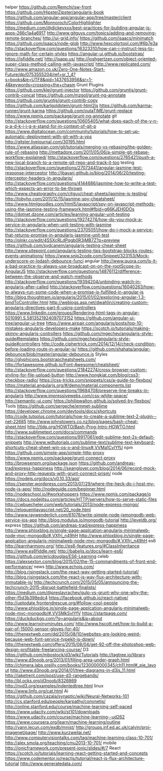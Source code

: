 helper
    https://github.com/Remchi/sw-front
    https://github.com/HipsterZipster/angularjs-book
    https://github.com/angular-app/angular-app/tree/master/client
    https://github.com/Monnoroch/ColorHighlighter
    https://medium.com/@dickeyxxx/best-practices-for-building-angular-js-apps-266c1a4a6917
    http://www.gitguys.com/topics/adding-and-removing-remote-branches/
    http://ui-grid.info/
    https://github.com/isaacs/minimatch
    https://github.com/isaacs/node-glob
    http://www.hexcolortool.com/#6b7e3a
    http://stackoverflow.com/questions/16323310/how-can-i-instruct-less-to-ignore-math-for-certain-styles
    https://angular-ui.github.io/bootstrap/
    https://jsfiddle.net/
    http://jsapp.us/
    http://joshgertzen.com/object-oriented-super-class-method-calling-with-javascript/
    http://www.replicated.com/
    http://www.amazon.co.uk/Zero-One-Notes-Start-Future/dp/0753555204/ref=sr_1_4?s=books&ie=UTF8&qid=1437653956&sr=1-4&keywords=crossing+the+chasm
Grunt Plugins
    https://github.com/klei/grunt-injector
    https://github.com/gruntjs/grunt-contrib-concat
    https://github.com/mzgol/grunt-ng-annotate
    https://github.com/gruntjs/grunt-contrib-copy
    https://github.com/karlgoldstein/grunt-html2js
    https://github.com/karma-runner/grunt-karma
    https://github.com/outaTiME/grunt-replace
    https://www.npmjs.com/package/grunt-ng-annotate
git
    http://stackoverflow.com/questions/10605405/what-does-each-of-the-y-n-q-a-d-k-j-j-g-e-stand-for-in-context-of-git-p
    https://www.digitalocean.com/community/tutorials/how-to-set-up-automatic-deployment-with-git-with-a-vps
    http://gitster.livejournal.com/30195.html
    https://www.atlassian.com/git/tutorials/merging-vs-rebasing/the-golden-rule-of-rebasing
    http://mettadore.com/2011/05/06/a-simple-git-rebase-workflow-explained/
    http://stackoverflow.com/questions/2765421/push-a-new-local-branch-to-a-remote-git-repo-and-track-it-too
testing
    http://stackoverflow.com/questions/27073441/angular-jasmine-test-response-interceptor
    http://jbavari.github.io/blog/2014/06/20/testing-interceptor-headers-in-angularjs/
    http://stackoverflow.com/questions/4144686/jasmine-how-to-write-a-test-which-expects-an-error-to-be-thrown
    http://www.cheatography.com/citguy/cheat-sheets/jasmine-js-testing/
    http://tobyho.com/2011/12/15/jasmine-spy-cheatsheet/
    http://www.htmlgoodies.com/html5/javascript/spy-on-javascript-methods-using-the-jasmine-testing-framework.html#fbid=g66KJEH0DOs
    http://dotnet.dzone.com/articles/learning-angular-unit-testing
    http://stackoverflow.com/questions/19274274/how-do-you-mock-a-service-in-angularjs-when-unit-testing-with-jasmine
    http://stackoverflow.com/questions/23705051/how-do-i-mock-a-service-that-returns-promise-in-angularjs-jasmine-unit-test
    http://plnkr.co/edit/4SSXcRLdPqgb0R3jMB7Z?p=preview
    https://github.com/sydcanem/angularjs-testing-cheat-sheet
    http://www.sitepoint.com/angularjs-testing-tips-bootstrap-blocks-routes-events-animations/
    https://www.snip2code.com/Snippet/323153/Mock-underscore-or-lodash-debounce-funci
angular
    http://www.quora.com/Is-it-a-bad-practice-to-always-use-broadcast-on-on-the-rootScope-in-AngularJS
    http://stackoverflow.com/questions/14876112/difference-between-the-observe-and-watch-methods
    http://stackoverflow.com/questions/19394204/unbinding-watch-in-angularjs-after-called
    http://stackoverflow.com/questions/16040263/how-to-always-run-some-code-when-a-promise-is-fulfilled-in-angular-js
    http://blog.thoughtram.io/angularjs/2015/01/02/exploring-angular-1.3-bindToController.html
    http://weblogs.asp.net/dwahlin/creating-custom-angularjs-directives-part-6-using-controllers
    https://www.linkedin.com/groups/Rendering-html-tags-in-angular-5010991.S.5813521924097073152
    https://github.com/angular-ui-tree/angular-ui-tree
    https://www.airpair.com/angularjs/posts/top-10-mistakes-angularjs-developers-make
    https://scotch.io/tutorials/making-skinny-angularjs-controllers
    https://github.com/mgechev/angularjs-style-guide#templates
    https://github.com/mgechev/angularjs-style-guide#controllers
    http://code.ciphertrick.com/2014/12/14/check-condition-before-loading-route-in-angular-js/
    https://github.com/shahata/angular-debounce/blob/master/angular-debounce.js
Styles
    http://glyphicons.bootstrapcheatsheets.com/
    http://fortawesome.github.io/Font-Awesome/cheatsheet/
    http://stackoverflow.com/questions/21842274/cross-browser-custom-styling-for-file-upload-button
    http://www.hongkiat.com/blog/css3-checkbox-radio/
    https://css-tricks.com/snippets/css/a-guide-to-flexbox/
    https://material.angularjs.org/#/demo/material.components.list
    http://stackoverflow.com/questions/19684708/preserve-line-breaks-in-angularjs
    http://www.impressivewebs.com/css-white-space/
    http://semantic-ui.com/
    https://philipwalton.github.io/solved-by-flexbox/
Tools
    https://github.com/sergeche/emmet-sublime
    https://developer.chrome.com/devtools/docs/shortcuts
    http://code.tutsplus.com/tutorials/how-to-create-a-sublime-text-2-plugin--net-22685
    http://www.johnstowers.co.nz/blog/pages/bash-cheat-sheet.html
    http://tldp.org/HOWTO/Bash-Prog-Intro-HOWTO.html
    http://www.sublimetext.com/docs/commands
    http://stackoverflow.com/questions/9917061/edit-sublime-text-2s-default-snippets
    http://www.wdtutorials.com/sublime-text/sublime-text-keyboard-shortcuts-cheat-sheet-win-os-x-and-linux#.VVMa1CvIYfU
npm
    https://github.com/simple-app/simple-http-proxy
    https://www.npmjs.com/package/grunt-connect-proxy
    http://browsenpm.org/package.json
    https://github.com/andreas-trad/express-happiness
    http://seanglover.com/blog/2014/06/record-mock-and-proxy-http-requests-with-grunt-connect-prism/
node
    https://nodejs.org/docs/v0.10.33/api/
    https://seroter.wordpress.com/2013/07/29/where-the-heck-do-i-host-my-node-js-app/
    http://nodeguide.com/beginner.html
    http://nodeschool.io/#workshoppers
    https://www.npmjs.com/package/q
    https://docs.nodejitsu.com/articles/HTTP/servers/how-to-serve-static-files
    http://cwbuecheler.com/web/tutorials/2013/node-express-mongo/
    http://eloquentjavascript.net/20_node.html
    http://www.raywenderlich.com/61078/write-simple-node-jsmongodb-web-service-ios-app
    http://blog.modulus.io/mongodb-tutorial
    http://leveldb.org/
express
    https://github.com/andreas-trad/express-happiness
    http://www.phloxblog.in/single-page-applcation-angularjs-minimalweb-node-mvc-mongodb/#.VXfrj_n49hH
    http://www.phloxblog.in/single-page-applcation-angularjs-minimalweb-node-mvc-mongodb/#.VXfrj_n49hH
es6
    http://learnharmony.org/
    http://es6-features.org/#ClassInheritance
    http://www.es6fiddle.net/
    http://babeljs.io/docs/learn-es6/
    https://github.com/ericdouglas/ES6-Learning
celeb
    https://alexsexton.com/blog/2015/02/the-15-commandments-of-front-end-performance/
news
    http://www.echojs.com/
    http://blog.risingstack.com/the-react-way-getting-started-tutorial/
    http://blog.risingstack.com/the-react-js-way-flux-architecture-with-immutable-js/
    http://techcrunch.com/2015/05/05/announcing-the-techcrunch-2015-disrupt-battlefield-finalists/
    https://medium.com/@preslavrachev/gulp-vs-grunt-why-one-why-the-other-f5d3b398edc4
    https://facebook.github.io/react-native/
    http://uptodate.frontendrescue.org/#follow-cool-people
    http://www.phloxblog.in/single-page-applcation-angularjs-minimalweb-node-mvc-mongodb/#.VVSMkSvIYfV
    https://startpage.com/
    https://duckduckgo.com/?q=angularjs&ia=about
    http://www.learnxinyminutes.com/
    http://www.hscott.net/how-to-build-a-pair-of-15000-sensor-gloves-for-40/
    http://thenextweb.com/dd/2015/08/10/websites-are-looking-weird-because-web-font-service-typekit-is-down/
    http://thenextweb.com/offers/2015/08/04/get-92-off-the-photoshop-web-design-profitable-freelancing-course/
D3
    https://github.com/mbostock/d3/wiki/Tutorials
    http://tagtree.io/library
    http://www.d3noob.org/2013/01/filling-area-under-graph.html
    http://chimera.labs.oreilly.com/books/1230000000345/ch11.html#_pie_layout
    http://www.d3noob.org/2014/01/tree-diagrams-in-d3js_11.html
    http://jaketrent.com/post/use-d3-rangebands/
    http://bl.ocks.org/d3noob/8326869
    http://nvd3.org/examples/indentedtree.html
linux
    http://www.linfo.org/cat.html
Ai
    https://github.com/cazala/synaptic/wiki/Neural-Networks-101
    http://cs.stanford.edu/people/karpathy/convnetjs/
    http://online.stanford.edu/course/machine-learning-self-paced
    https://www.udacity.com/wiki/st101/downloads
    https://www.udacity.com/course/machine-learning--ud262
    https://www.coursera.org/learn/machine-learning/outline
    http://yann.lecun.com/exdb/mnist/
    http://groups.inf.ed.ac.uk/calvin/proj-imagenet/page/
    http://www.kurzweilai.net/
    http://www.computervisiontalks.com/tag/machine-learning-class-10-701/
    http://alex.smola.org/teaching/cmu2013-10-701/
mobile
    http://ionicframework.com/present-ionic/slides/#/7
React
    https://scotch.io/tutorials/learning-react-getting-started-and-concepts
    https://www.codementor.io/reactjs/tutorial/react-js-flux-architecture-tutorial
http://www.generatedata.com/
